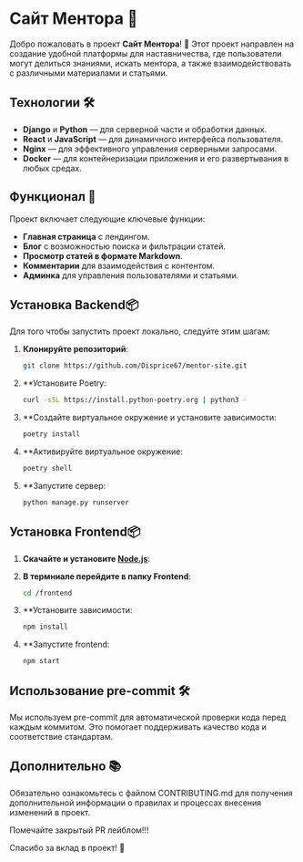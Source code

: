 # Сайт Ментора 🚀

Добро пожаловать в проект **Сайт Ментора**! 🎉 Этот проект направлен на создание удобной платформы для наставничества, где пользователи могут делиться знаниями, искать ментора, а также взаимодействовать с различными материалами и статьями.

## Технологии 🛠️

- **Django** и **Python** — для серверной части и обработки данных.
- **React** и **JavaScript** — для динамичного интерфейса пользователя.
- **Nginx** — для эффективного управления серверными запросами.
- **Docker** — для контейнеризации приложения и его развертывания в любых средах.

## Функционал 🌟

Проект включает следующие ключевые функции:

- **Главная страница** с лендингом.
- **Блог** с возможностью поиска и фильтрации статей.
- **Просмотр статей в формате Markdown**.
- **Комментарии** для взаимодействия с контентом.
- **Админка** для управления пользователями и статьями.

## Установка Backend📦

Для того чтобы запустить проект локально, следуйте этим шагам:

1. **Клонируйте репозиторий**:
   ```bash
   git clone https://github.com/Disprice67/mentor-site.git
2. **Установите Poetry:
   ```bash
   curl -sSL https://install.python-poetry.org | python3 -
3. **Создайте виртуальное окружение и установите зависимости:
   ```bash
   poetry install
4. **Активируйте виртуальное окружение:
   ```bash
   poetry shell
5. **Запустите сервер:
   ```bash
   python manage.py runserver

## Установка Frontend📦
1. **Скачайте и установите [Node.js](https://nodejs.org/en/download/package-manager)**:

2. **В термниале перейдите в папку Frontend**:
   ```bash
   cd /frontend
3. **Установите зависимости:
   ```bash
   npm install
4. **Запустите frontend:
   ```bash
   npm start


## Использование pre-commit 🛠️
Мы используем pre-commit для автоматической проверки кода перед каждым коммитом. Это помогает поддерживать качество кода и соответствие стандартам.

## Дополнительно 📚
Обязательно ознакомьтесь с файлом CONTRIBUTING.md для получения дополнительной информации о правилах и процессах внесения изменений в проект.

Помечайте закрытый PR лейблом!!!

Спасибо за вклад в проект! 🎈
